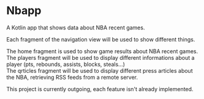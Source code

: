 # Nbapp
A Kotlin app that shows data about NBA recent games.

Each fragment of the navigation view will be used to show different things.

The home fragment is used to show game results about NBA recent games.  
The players fragment will be used to display different informations about a player (pts, rebounds, assists, blocks, steals...)  
The qrticles fragment will be used to display different press articles about the NBA, retrieving RSS feeds from a remote server.  

This project is currently outgoing, each feature isn't already implemented.
